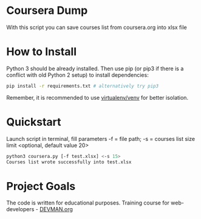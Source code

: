 # Coursera Dump

With this script you can save courses list from coursera.org into xlsx file

# How to Install

Python 3 should be already installed. Then use pip (or pip3 if there is a conflict with old Python 2 setup) to install dependencies:

```bash
pip install -r requirements.txt # alternatively try pip3
```

Remember, it is recommended to use [virtualenv/venv](https://devman.org/encyclopedia/pip/pip_virtualenv/) for better isolation.

# Quickstart

Launch script in terminal, fill parameters -f = file path; -s = courses list size limit <optional, 
default value 20>  

```bash
python3 coursera.py [-f test.xlsx] <-s 15>
Courses list wrote successfully into test.xlsx
```

# Project Goals

The code is written for educational purposes. Training course for web-developers - [DEVMAN.org](https://devman.org)
